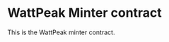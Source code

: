 # WattPeak Minter contract

This is the WattPeak minter contract. 

<!-- TODO: Write more about the contract -->